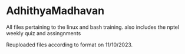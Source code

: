 # AdhithyaMadhavan

All files pertaining to the linux and bash training.
also includes the nptel weekly quiz and assingnments

Reuploaded files according to format on 11/10/2023.
